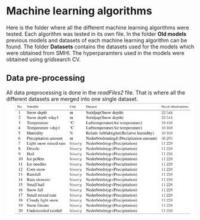 # Machine learning algorithms
Here is the folder where all the different machine learning algorithms were tested. Each algorithm was tested
in its own file. In the folder **Old models** previous models and datasets of each machine learning algorithm can be found. 
The folder **Datasets** contains the datasets used for the models which were obtained from SMHI. The hyperparamters used in the models
were obtained using gridsearch CV.

## Data pre-processing
All data preprocessing is done in the *readFiles2* file. That is where all the different datasets are merged into one 
single dataset. ![features](https://github.com/findlay-forsblom/2DT00E-DegreeProject/blob/master/Algorithm/images/features.PNG?raw=true)